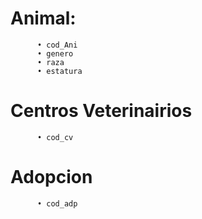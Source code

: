 # Animal: 
          • cod_Ani
          • genero
          • raza
          • estatura
         
# Centros Veterinairios
          • cod_cv
          
# Adopcion
          • cod_adp
